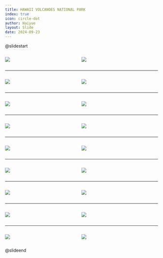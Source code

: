 ```yaml
---
title: HAWAII VOLCANOES NATIONAL PARK
index: true
icon: circle-dot
author: Haiyue
layout: Slide
date: 2024-09-23
---
```

 
@slidestart

<div style="display:flex">
<div style="flex:1">

![](/reading/english/Level-N/HAWAII%20VOLCANOES%20NATIONAL%20PARK/001.webp)
</div>
<div style="flex:1">

![](/reading/english/Level-N/HAWAII%20VOLCANOES%20NATIONAL%20PARK/002.webp)
</div>
</div>

---

<div style="display:flex">
<div style="flex:1">

![](/reading/english/Level-N/HAWAII%20VOLCANOES%20NATIONAL%20PARK/003.webp)
</div>
<div style="flex:1">

![](/reading/english/Level-N/HAWAII%20VOLCANOES%20NATIONAL%20PARK/004.webp)
</div>
</div>

---

<div style="display:flex">
<div style="flex:1">

![](/reading/english/Level-N/HAWAII%20VOLCANOES%20NATIONAL%20PARK/005.webp)
</div>
<div style="flex:1">

![](/reading/english/Level-N/HAWAII%20VOLCANOES%20NATIONAL%20PARK/006.webp)
</div>
</div>

---

<div style="display:flex">
<div style="flex:1">

![](/reading/english/Level-N/HAWAII%20VOLCANOES%20NATIONAL%20PARK/007.webp)
</div>
<div style="flex:1">

![](/reading/english/Level-N/HAWAII%20VOLCANOES%20NATIONAL%20PARK/008.webp)
</div>
</div>

---

<div style="display:flex">
<div style="flex:1">

![](/reading/english/Level-N/HAWAII%20VOLCANOES%20NATIONAL%20PARK/009.webp)
</div>
<div style="flex:1">

![](/reading/english/Level-N/HAWAII%20VOLCANOES%20NATIONAL%20PARK/010.webp)
</div>
</div>

---

<div style="display:flex">
<div style="flex:1">

![](/reading/english/Level-N/HAWAII%20VOLCANOES%20NATIONAL%20PARK/011.webp)
</div>
<div style="flex:1">

![](/reading/english/Level-N/HAWAII%20VOLCANOES%20NATIONAL%20PARK/012.webp)
</div>
</div>

---

<div style="display:flex">
<div style="flex:1">

![](/reading/english/Level-N/HAWAII%20VOLCANOES%20NATIONAL%20PARK/013.webp)
</div>
<div style="flex:1">

![](/reading/english/Level-N/HAWAII%20VOLCANOES%20NATIONAL%20PARK/014.webp)
</div>
</div>

---

<div style="display:flex">
<div style="flex:1">

![](/reading/english/Level-N/HAWAII%20VOLCANOES%20NATIONAL%20PARK/015.webp)
</div>
<div style="flex:1">

![](/reading/english/Level-N/HAWAII%20VOLCANOES%20NATIONAL%20PARK/016.webp)
</div>
</div>

---

<div style="display:flex">
<div style="flex:1">

![](/reading/english/Level-N/HAWAII%20VOLCANOES%20NATIONAL%20PARK/017.webp)
</div>
<div style="flex:1">

![](/reading/english/Level-N/HAWAII%20VOLCANOES%20NATIONAL%20PARK/018.webp)
</div>
</div>

@slideend